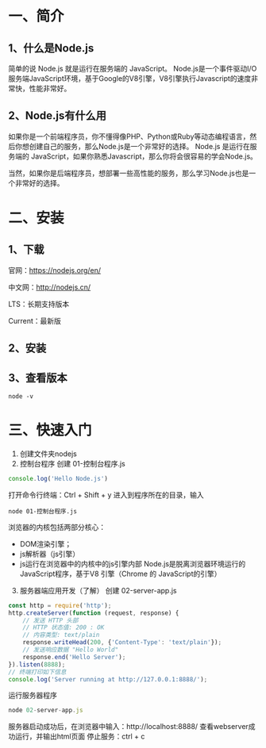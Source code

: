 # 一、简介

## 1、什么是Node.js

简单的说 Node.js 就是运行在服务端的 JavaScript。
Node.js是一个事件驱动I/O服务端JavaScript环境，基于Google的V8引擎，V8引擎执行Javascript的速度非常快，性能非常好。

## 2、Node.js有什么用

如果你是一个前端程序员，你不懂得像PHP、Python或Ruby等动态编程语言，然后你想创建自己的服务，那么Node.js是一个非常好的选择。
Node.js 是运行在服务端的 JavaScript，如果你熟悉Javascript，那么你将会很容易的学会Node.js。

当然，如果你是后端程序员，想部署一些高性能的服务，那么学习Node.js也是一个非常好的选择。

# 二、安装

## 1、下载

官网：https://nodejs.org/en/

中文网：http://nodejs.cn/

LTS：长期支持版本

Current：最新版

## 2、安装

## 3、查看版本

```shell
node -v
```

# 三、快速入门

1. 创建文件夹nodejs
2. 控制台程序
创建 01-控制台程序.js
```javascript
console.log('Hello Node.js')
```
打开命令行终端：Ctrl + Shift + y
进入到程序所在的目录，输入
```shell
node 01-控制台程序.js
```
浏览器的内核包括两部分核心：
- DOM渲染引擎；
- js解析器（js引擎）
- js运行在浏览器中的内核中的js引擎内部
Node.js是脱离浏览器环境运行的JavaScript程序，基于V8 引擎（Chrome 的 JavaScript的引擎）

3. 服务器端应用开发（了解）
创建 02-server-app.js
```javascript
const http = require('http');
http.createServer(function (request, response) {
    // 发送 HTTP 头部 
    // HTTP 状态值: 200 : OK
    // 内容类型: text/plain
    response.writeHead(200, {'Content-Type': 'text/plain'});
    // 发送响应数据 "Hello World"
    response.end('Hello Server');
}).listen(8888);
// 终端打印如下信息
console.log('Server running at http://127.0.0.1:8888/');
```
运行服务器程序
```javascript
node 02-server-app.js
```
服务器启动成功后，在浏览器中输入：http://localhost:8888/ 查看webserver成功运行，并输出html页面
停止服务：ctrl + c